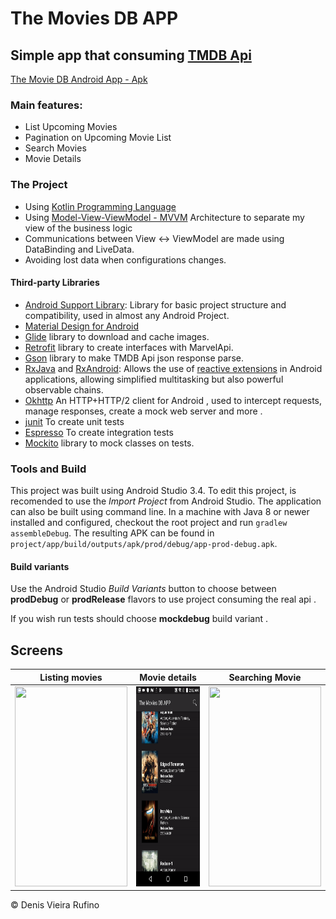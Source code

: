 # The Movies DB APP

## Simple app that consuming [TMDB Api](https://www.themoviedb.org/documentation/api)

[The Movie DB Android App - Apk](https://drive.google.com/open?id=xx)

### Main features:
- List Upcoming Movies
- Pagination on Upcoming Movie List
- Search Movies
- Movie Details

### The Project 

- Using [Kotlin Programming Language](https://kotlinlang.org/)
- Using [Model-View-ViewModel - MVVM](https://www.toptal.com/android/android-apps-mvvm-with-clean-architecture) Architecture to separate my view of the business logic 
- Communications between View <-> ViewModel are made using DataBinding and LiveData.
- Avoiding lost data when configurations changes. 

#### Third-party Libraries
- [Android Support Library](https://developer.android.com/topic/libraries/support-library/index.html): Library for basic project structure and compatibility, used in almost any Android Project.
- [Material Design for Android](https://developer.android.com/guide/topics/ui/look-and-feel?hl=pt-BR)
- [Glide](https://github.com/bumptech/glide) library to download and cache images.
- [Retrofit](https://square.github.io/retrofit/) library to create interfaces with MarvelApi.
- [Gson](https://github.com/google/gson) library to make TMDB Api json response parse.
- [RxJava](https://github.com/ReactiveX/RxJava) and [RxAndroid](https://github.com/ReactiveX/RxAndroid): Allows the use of [reactive extensions](http://reactivex.io/) in Android applications, allowing simplified multitasking but also powerful observable chains.
- [Okhttp](https://github.com/square/okhttp) An HTTP+HTTP/2 client for Android , used to intercept requests, manage responses, create a mock web server and more .
- [junit](https://junit.org/junit5/) To create unit tests 
- [Espresso](https://developer.android.com/training/testing/espresso) To create integration tests  
- [Mockito](https://github.com/mockito/mockito) library to mock classes on tests.

### Tools and Build

This project was built using Android Studio 3.4. To edit this project, is recomended to use the *Import Project* from Android Studio.
The application can also be built using command line. In a machine with Java 8 or newer installed and configured, checkout the root project and run `gradlew assembleDebug`. The resulting APK can be found in `project/app/build/outputs/apk/prod/debug/app-prod-debug.apk`.

#### Build variants
Use the Android Studio *Build Variants* button to choose between **prodDebug** or **prodRelease** flavors to use project consuming the real api .

If you wish run tests should choose **mockdebug** build variant . 


## Screens

 Listing movies             |  Movie details             | Searching Movie                    
:-------------------------:|:-------------------------:|:-------------------------:
<img src="gifs/listing_movies.gif" width="180" height="320">  |    <img src="gifs/show_movie_details.gif" width="180" height="320">  |    <img src="gifs/search_movies.gif" width="180" height="320">



© Denis Vieira Rufino
